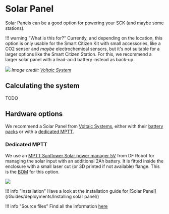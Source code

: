 # Solar Panel

Solar Panels can be a good option for powering your SCK (and maybe some stations).

!!! warning "What is this for?"
    Currently, and depending on the location, this option is only usable for the Smart Citizen Kit with small accessories, like a CO2 sensor and _maybe_ electrochemical sensors, but it's not suitable for a larger options like the Smart Citizen Station. For this, we recommend a larger solar panel with a lead-acid battery instead as back-up.

![](https://cdn11.bigcommerce.com/s-6ubn8z08et/images/stencil/500x659/products/185/1049/Bracket_Pole_Mount-6_Watt_Panel__96828.1583444808.jpg)
_Image credit: [Voltaic System](https://voltaicsystems.com/6-watt-panel/)_

## Calculating the system

TODO

## Hardware options

We recommend a Solar Panel from [Voltaic Systems](https://voltaicsystems.com/), either with their [battery packs](TODO) or with a [dedicated MPTT](#dedicated-mptt).

### Dedicated MPTT

We use an [MPTT Sunflower Solar power manager 5V](https://wiki.dfrobot.com/Solar_Power_Manager_5V_SKU__DFR0559) from DF Robot for managing the solar input with an additional 2Ah battery. It is fitted inside the enclosure with a small laser cut (or 3D printed if not available) flange. This is the [BOM](https://github.com/fablabbcn/smartcitizen-enclosures/tree/master/SmartCitizen%20Power%20Options/Solar) for this option.

![](/assets/images/dfrobot.jpeg)

!!! info "Installation"
    Have a look at the installation guide for [Solar Panel](/Guides/deployments/Installing solar panel/)

!!! info "Source files"
    Find all the information [here](https://github.com/fablabbcn/smartcitizen-enclosures/tree/master/SmartCitizen%20Power%20Options#solar-panel)